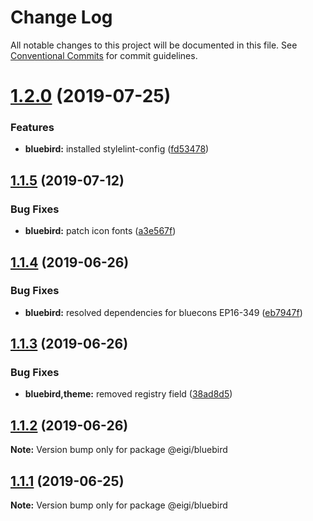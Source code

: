 # Change Log

All notable changes to this project will be documented in this file.
See [Conventional Commits](https://conventionalcommits.org) for commit guidelines.

# [1.2.0](https://github.com/enduranceinternational/bluebird/compare/v1.1.5...v1.2.0) (2019-07-25)


### Features

* **bluebird:** installed stylelint-config ([fd53478](https://github.com/enduranceinternational/bluebird/commit/fd53478))





## [1.1.5](https://github.com/enduranceinternational/bluebird/compare/v1.1.4...v1.1.5) (2019-07-12)


### Bug Fixes

* **bluebird:** patch icon fonts ([a3e567f](https://github.com/enduranceinternational/bluebird/commit/a3e567f))





## [1.1.4](https://github.com/enduranceinternational/bluebird/compare/v1.1.3...v1.1.4) (2019-06-26)


### Bug Fixes

* **bluebird:** resolved dependencies for bluecons EP16-349 ([eb7947f](https://github.com/enduranceinternational/bluebird/commit/eb7947f))





## [1.1.3](https://github.com/enduranceinternational/bluebird/compare/v1.1.2...v1.1.3) (2019-06-26)


### Bug Fixes

* **bluebird,theme:** removed registry field ([38ad8d5](https://github.com/enduranceinternational/bluebird/commit/38ad8d5))





## [1.1.2](https://github.com/enduranceinternational/bluebird/compare/v1.1.0...v1.1.2) (2019-06-26)

**Note:** Version bump only for package @eigi/bluebird





## [1.1.1](https://github.com/enduranceinternational/bluebird/compare/v1.1.0...v1.1.1) (2019-06-25)

**Note:** Version bump only for package @eigi/bluebird
